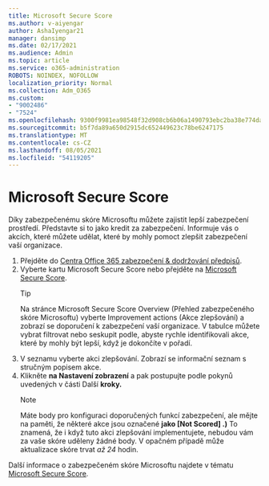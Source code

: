 ```yaml
---
title: Microsoft Secure Score
ms.author: v-aiyengar
author: AshaIyengar21
manager: dansimp
ms.date: 02/17/2021
ms.audience: Admin
ms.topic: article
ms.service: o365-administration
ROBOTS: NOINDEX, NOFOLLOW
localization_priority: Normal
ms.collection: Adm_O365
ms.custom:
- "9002486"
- "7524"
ms.openlocfilehash: 9300f9981ea98548f32d908cb6b06a1490793ebc2ba38e774dac45f5e341a869
ms.sourcegitcommit: b5f7da89a650d2915dc652449623c78be6247175
ms.translationtype: MT
ms.contentlocale: cs-CZ
ms.lasthandoff: 08/05/2021
ms.locfileid: "54119205"
---
```

# <a name="microsoft-secure-score"></a>Microsoft Secure Score

Díky zabezpečenému skóre Microsoftu můžete zajistit lepší zabezpečení prostředí. Představte si to jako kredit za zabezpečení. Informuje vás o akcích, které můžete udělat, které by mohly pomoct zlepšit zabezpečení vaší organizace.

1. Přejděte do [Centra Office 365 zabezpečení & dodržování předpisů](https://go.microsoft.com/fwlink/p/?linkid=2077143).
1. Vyberte kartu Microsoft Secure Score nebo přejděte na [Microsoft Secure Score](https://go.microsoft.com/fwlink/?linkid=2099589).
    > [!TIP]
    >  Na stránce Microsoft Secure Score Overview (Přehled zabezpečeného skóre Microsoftu) vyberte Improvement actions (Akce zlepšování) a zobrazí se doporučení k zabezpečení vaší organizace. V tabulce můžete vybrat filtrovat nebo seskupit podle, abyste rychle identifikovali akce, které by mohly být lepší, když je dokončíte v pořadí.
1. V seznamu vyberte akci zlepšování. Zobrazí se informační seznam s stručným popisem akce.
1. Klikněte **na Nastavení zobrazení** a pak postupujte podle pokynů uvedených v části Další **kroky.**
    > [!NOTE]
    > Máte body pro konfiguraci doporučených funkcí zabezpečení, ale mějte na paměti, že některé akce jsou označené **jako [Not Scored] .)** To znamená, že i když tuto akci zlepšování implementujete, nebudou vám za vaše skóre uděleny žádné body. V opačném případě může aktualizace skóre trvat *až 24* hodin.

Další informace o zabezpečeném skóre Microsoftu najdete v tématu [Microsoft Secure Score](https://go.microsoft.com/fwlink/?linkid=2103077).